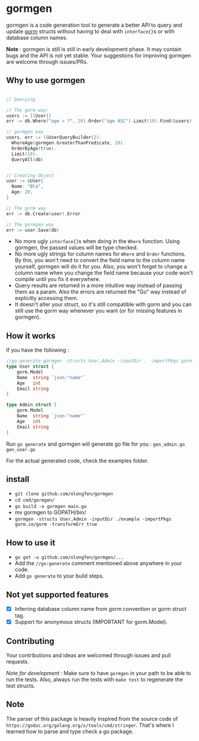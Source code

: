 # gormgen

gormgen is a code generation tool to generate a better API to query and update [gorm](https://gorm.io) structs without having to deal with `interface{}`s or with database column names.

**Note** : gormgen is still is still in early development phase. It may contain bugs and the API is not yet stable. Your suggestions for improving gormgen are welcome through issues/PRs.

## Why to use gormgen

```go

// Querying

// The gorm way:
users := []User{}
err := db.Where("age > ?", 20).Order("age ASC").Limit(10).Find(&users).Error

// gormgen way
users, err := (&UserQueryBuilder{}).
  WhereAge(gormgen.GreaterThanPredicate, 20).
  OrderByAge(true).
  Limit(10).
  QueryAll(db)


// Creating Object
user := &User{
  Name: "Bla",
  Age: 20,
}

// The gorm way
err := db.Create(user).Error

// The gormgen way
err := user.Save(db)
```

- No more ugly `interface{}`s when doing in the `Where` function. Using gormgen, the passed values will be type checked.
- No more ugly strings for column names for `Where` and `Order` functions. By this, you won't need to convert the field name to the column name yourself, gormgen will do it for you. Also, you won't forget to change a column name when you change the field name because your code won't compile until you fix it everywhere.
- Query results are returned in a more intuitive way instead of passing them as a param. Also the errors are returned the "Go" way instead of explicitly accessing them.
- It doesn't alter your struct, so it's still compatible with gorm and you can still use the gorm way whenever you want (or for missing features in gormgen).

## How it works

If you have the following :

```go
//go:generate gormgen -structs User,Admin -inputDir . -importPkgs gorm.io/gorm -transformErr true
type User struct {
	gorm.Model
	Name  string `json:"name"`
	Age   int
	Email string
}

type Admin struct {
	gorm.Model
	Name  string `json:"name"`
	Age   int
	Email string
}
```

Run `go generate` and gormgen will generate go file for you :
`
gen_admin.go
gen_user.go
`

For the actual generated code, check the examples folder.

## install
 - `git clone github.com/olongfen/gormgen`
 - `cd cmd/gormgen/ `
 - `go build -o gormgen main.go`
 - mv gormgen to GOPATH/bin/
 - `gormgen -structs User,Admin -inputDir ./example -importPkgs gorm.io/gorm -transformErr true`


## How to use it

- `go get -u github.com/olongfen/gormgen/...`
- Add the `//go:generate` comment mentioned above anywhere in your code.
- Add `go generate` to your build steps.

## Not yet supported features
- [X] Inferring database column name from gorm convention or gorm struct tag.
- [X] Support for anonymous structs (IMPORTANT for gorm.Model).

## Contributing

Your contributions and ideas are welcomed through issues and pull requests.

*Note for development* : Make sure to have `gormgen` in your path to be able to run the tests. Also, always run the tests with `make test` to regenerate the test structs.

## Note

The parser of this package is heavily inspired from the source code of `https://godoc.org/golang.org/x/tools/cmd/stringer`. That's where I learned how to parse and type check a go package.
